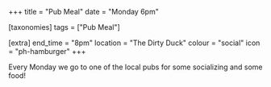 +++
title = "Pub Meal"
date = "Monday 6pm"

[taxonomies]
tags = ["Pub Meal"]

[extra]
end_time = "8pm"
location = "The Dirty Duck"
colour = "social"
icon = "ph-hamburger"
+++

Every Monday we go to one of the local pubs for some socializing and some food!